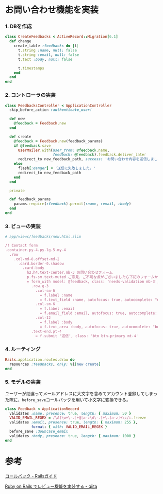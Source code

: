 # お問い合わせ機能を実装

### 1. DBを作成

```ruby
class CreateFeedbacks < ActiveRecord::Migration[6.1]
  def change
    create_table :feedbacks do |t|
      t.string :name, null: false
      t.string :email, null: false
      t.text :body, null: false

      t.timestamps
    end
  end
end
```

### 2. コントローラの実装

```ruby
class FeedbacksController < ApplicationController
  skip_before_action :authenticate_user!

  def new
    @feedback = Feedback.new
  end

  def create
    @feedback = Feedback.new(feedback_params)
    if @feedback.save
      UserMailer.with(user_from: @feedback.name,
                      feedback: @feedback).feedback.deliver_later
      redirect_to new_feedback_path, success: 'お問い合わせ内容を送信しました。'
    else
      flash[:danger] = '送信に失敗しました。'
      redirect_to new_feedback_path
    end
  end

  private

  def feedback_params
    params.require(:feedback).permit(:name, :email, :body)
  end
end
```

### 3. ビューの実装

```ruby
# app/views/feedbacks/new.html.slim

/! Contact form
.container.py-4.py-lg-5.my-4
  .row
    .col-md-8.offset-md-2
      .card.border-0.shadow
        .card-body
          h2.h4.text-center.mb-3 お問い合わせフォーム
          p.fs-sm.text-muted ご意見、ご不明な点がございましたら下記のフォームからご連絡ください。
          = form_with model: @feedback, class: 'needs-validation mb-3', local: true do |f|
            .row.g-3
              .col-sm-6
                = f.label :name
                = f.text_field :name, autofocus: true, autocomplete: "username", placeholder: "山田 太郎", class: "form-control rounded-start", required: ""
              .col-sm-6
                = f.label :email
                = f.email_field :email, autofocus: true, autocomplete: "email", placeholder: "taro_yamada@email.com", class: "form-control rounded-start", required: ""
              .col-12
                = f.label :body
                = f.text_area :body, autofocus: true, autocomplete: "body", placeholder: "お問い合わせ内容を入力してください。", class: "form-control rounded-start", required: "", rows: 6
            .text-end.pt-4
              = f.submit '送信', class: 'btn btn-primary mt-4'
```

### 4. ルーティング

```ruby
Rails.application.routes.draw do
  resources :feedbacks, only: %i[new create]
end
```

### 5. モデルの実装

ユーザーが間違ってメールアドレスに大文字を含めてアカウント登録してしまった際に、`before_save`コールバックを用いて小文字に変換できる。

```ruby
class Feedback < ApplicationRecord
  validates :name, presence: true, length: { maximum: 50 }
  VALID_EMAIL_REGEX = /\A[\w+\-.]+@[a-z\d\-.]+\.[a-z]+\z/i.freeze
  validates :email, presence: true, length: { maximum: 255 },
            format: { with: VALID_EMAIL_REGEX }
  before_save :downcase_email
  validates :body, presence: true, length: { maximum: 1000 }
end
```

# 参考

[コールバック - Railsガイド](https://railsguides.jp/active_record_callbacks.html#%E5%88%A9%E7%94%A8%E5%8F%AF%E8%83%BD%E3%81%AA%E3%82%B3%E3%83%BC%E3%83%AB%E3%83%90%E3%83%83%E3%82%AF)

[Ruby on Rails でレビュー機能を実装する - qiita](https://qiita.com/Jumpei_Sogawa/items/0a1bda821a88d45bcf12)